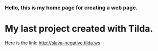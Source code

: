 ### Hello, this is my home page for creating a web page.
# My last project created with Tilda.
Here is the link: http://slava-negative.tilda.ws
